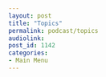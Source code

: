 ```yaml
---
layout: post
title: "Topics"
permalink: podcast/topics
audiolink: 
post_id: 1142
categories: 
- Main Menu
---
```


